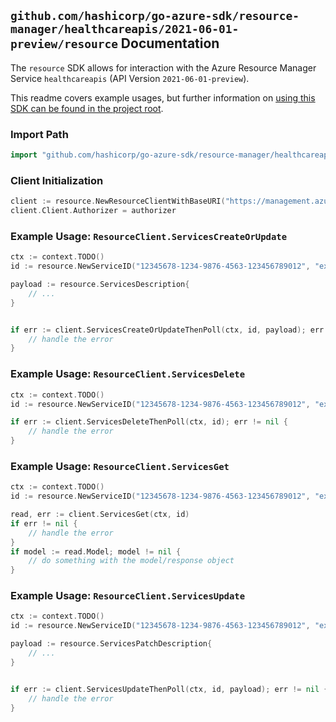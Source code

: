 
## `github.com/hashicorp/go-azure-sdk/resource-manager/healthcareapis/2021-06-01-preview/resource` Documentation

The `resource` SDK allows for interaction with the Azure Resource Manager Service `healthcareapis` (API Version `2021-06-01-preview`).

This readme covers example usages, but further information on [using this SDK can be found in the project root](https://github.com/hashicorp/go-azure-sdk/tree/main/docs).

### Import Path

```go
import "github.com/hashicorp/go-azure-sdk/resource-manager/healthcareapis/2021-06-01-preview/resource"
```


### Client Initialization

```go
client := resource.NewResourceClientWithBaseURI("https://management.azure.com")
client.Client.Authorizer = authorizer
```


### Example Usage: `ResourceClient.ServicesCreateOrUpdate`

```go
ctx := context.TODO()
id := resource.NewServiceID("12345678-1234-9876-4563-123456789012", "example-resource-group", "serviceValue")

payload := resource.ServicesDescription{
	// ...
}


if err := client.ServicesCreateOrUpdateThenPoll(ctx, id, payload); err != nil {
	// handle the error
}
```


### Example Usage: `ResourceClient.ServicesDelete`

```go
ctx := context.TODO()
id := resource.NewServiceID("12345678-1234-9876-4563-123456789012", "example-resource-group", "serviceValue")

if err := client.ServicesDeleteThenPoll(ctx, id); err != nil {
	// handle the error
}
```


### Example Usage: `ResourceClient.ServicesGet`

```go
ctx := context.TODO()
id := resource.NewServiceID("12345678-1234-9876-4563-123456789012", "example-resource-group", "serviceValue")

read, err := client.ServicesGet(ctx, id)
if err != nil {
	// handle the error
}
if model := read.Model; model != nil {
	// do something with the model/response object
}
```


### Example Usage: `ResourceClient.ServicesUpdate`

```go
ctx := context.TODO()
id := resource.NewServiceID("12345678-1234-9876-4563-123456789012", "example-resource-group", "serviceValue")

payload := resource.ServicesPatchDescription{
	// ...
}


if err := client.ServicesUpdateThenPoll(ctx, id, payload); err != nil {
	// handle the error
}
```
